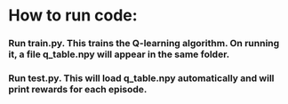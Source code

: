 # How to run code:
### Run train.py. This trains the Q-learning algorithm. On running it, a file q_table.npy will appear in the same folder.
### Run test.py. This will load q_table.npy automatically and will print rewards for each episode.

